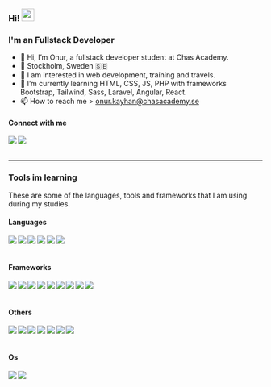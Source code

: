 ### Hi! <img src="https://media.giphy.com/media/hvRJCLFzcasrR4ia7z/giphy.gif" width="25px">

<h3>I'm an Fullstack Developer</h3>

- 👋 Hi, I’m Onur, a fullstack developer student at Chas Academy.
- 📍 Stockholm, Sweden 🇸🇪
- 👀 I am interested in web development, training and travels.
- 🌱 I’m currently learning HTML, CSS, JS, PHP with frameworks Bootstrap, Tailwind, Sass, Laravel, Angular, React.
- 📫 How to reach me > onur.kayhan@chasacademy.se

#### Connect with me

<a href="https://www.linkedin.com/in/onur-kayhan-02b770234"><img align="left" src="https://img.shields.io/badge/LinkedIn-0A66C2?&style=for-the-badge&logo=LinkedIn&logoColor=white" /></a>
<a href="mailto:onur.kayhan@chasacademy.se"><img align="left" src="https://img.shields.io/badge/Email-EA4335?&style=for-the-badge&logo=Gmail&logoColor=white" /></a>

<br/><br/>

---

### Tools im learning

<p>These are some of the languages, tools and frameworks that I am using during my studies.</p>

<h4>Languages</h4>
<p>
  <img align="left" src="https://img.shields.io/badge/HTML-1c1c1c?&style=flat-square&logo=Html5" />
  <img align="left" src="https://img.shields.io/badge/CSS-1c1c1c?&style=flat-square&logo=Css3" />
  <img align="left" src="https://img.shields.io/badge/JavaScript-1c1c1c?&style=flat-square&logo=JavaScript" />
  <img align="left" src="https://img.shields.io/badge/TypeScript-1c1c1c?&style=flat-square&logo=TypeScript" />
  <img align="left" src="https://img.shields.io/badge/MongoDB-1c1c1c?&style=flat-square&logo=MongoDB" />
  <img align="left" src="https://img.shields.io/badge/PHP-1c1c1c?&style=flat-square&logo=PHP" />
</p>
  
<br/><br/>

<h4>Frameworks</h4>
<p>
  <img align="left" src="https://img.shields.io/badge/SASS-1c1c1c?&style=flat-square&logo=SASS" />
  <img align="left" src="https://img.shields.io/badge/Tailwind-1c1c1c?&style=flat-square&logo=Tailwindcss" />
  <img align="left" src="https://img.shields.io/badge/Bootstrap-1c1c1c?&style=flat-square&logo=Bootstrap" />
  <img align="left" src="https://img.shields.io/badge/React-1c1c1c?&style=flat-square&logo=React" />
  <img align="left" src="https://img.shields.io/badge/Angular-1c1c1c?&style=flat-square&logo=Angular" />
  <img align="left" src="https://img.shields.io/badge/Vue-1c1c1c?&style=flat-square&logo=Vue.js" />
  <img align="left" src="https://img.shields.io/badge/jQuery-1c1c1c?&style=flat-square&logo=jQuery" />
  <img align="left" src="https://img.shields.io/badge/React Native-1c1c1c?&style=flat-square&logo=React" />
  <img align="left" src="https://img.shields.io/badge/Laravel-1c1c1c?&style=flat-square&logo=Laravel" />
</p>
  
<br/><br/>

<h4>Others</h4>
<p>
<img align="left" src="https://img.shields.io/badge/Github-1c1c1c?&style=flat-square&logo=Github" />
<img align="left" src="https://img.shields.io/badge/Git-1c1c1c?&style=flat-square&logo=Git" />
<img align="left" src="https://img.shields.io/badge/Docker-1c1c1c?&style=flat-square&logo=Docker" />
<img align="left" src="https://img.shields.io/badge/node.js-1c1c1c?&style=flat-square&logo=node.js" />
<img align="left" src="https://img.shields.io/badge/Express.js-404D59?style=for-the-badge" />
<img align="left" src="https://img.shields.io/badge/MySQL-1c1c1c?&style=flat-square&logo=mysql" />
<img align="left" src="https://img.shields.io/badge/Heroku-1c1c1c?&style=flat-square&logo=Heroku" />
</p>

<br/><br/>

<h4>Os</h4>
<p>
  <img align="left" src="https://img.shields.io/badge/MacOs-000000?&style=for-the-badge&logo=Apple&logoColor=white" />
  <img align="left" src="https://img.shields.io/badge/Windows-00979D?&style=for-the-badge&logo=Windows&logoColor=white" />
</p>

<br/><br/>
